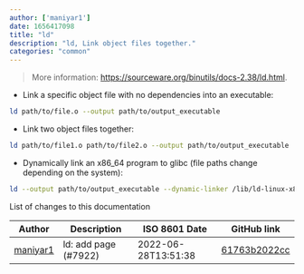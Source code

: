 ```yaml
---
author: ['maniyar1']
date: 1656417098
title: "ld"
description: "ld, Link object files together."
categories: "common"
---
```

> More information: <https://sourceware.org/binutils/docs-2.38/ld.html>.

- Link a specific object file with no dependencies into an executable:

```bash
ld path/to/file.o --output path/to/output_executable
```

- Link two object files together:

```bash
ld path/to/file1.o path/to/file2.o --output path/to/output_executable
```

- Dynamically link an x86_64 program to glibc (file paths change depending on the system):

```bash
ld --output path/to/output_executable --dynamic-linker /lib/ld-linux-x86-64.so.2 /lib/crt1.o /lib/crti.o -lc path/to/file.o /lib/crtn.o
```
List of changes to this documentation


Author | Description | ISO 8601 Date | GitHub link
------|-----|-----|-----
[maniyar1](mailto:32717947+maniyar1@users.noreply.github.com) | ld: add page (#7922) | 2022-06-28T13:51:38 | [61763b2022cc](https://github.com/tldr-pages/tldr/commit/61763b2022cc83062c88c05f34ac4d199ddbaf3a)

